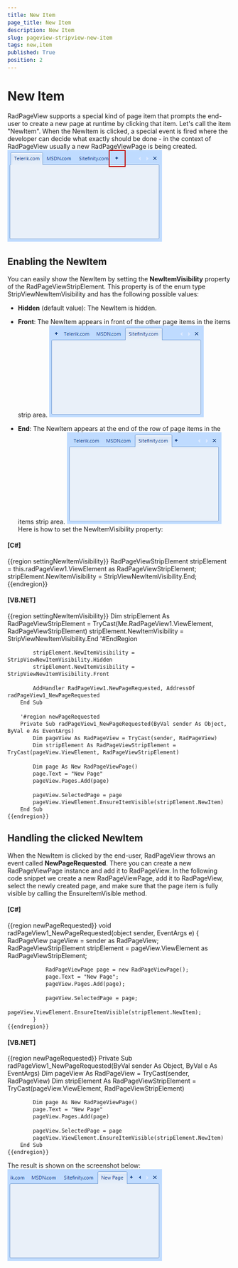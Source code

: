 ```yaml
---
title: New Item
page_title: New Item
description: New Item
slug: pageview-stripview-new-item
tags: new,item
published: True
position: 2
---
```


# New Item



RadPageView supports a special kind of page item that prompts the end-user to create a new page at runtime by clicking
        that item. Let's call the item "NewItem". When the NewItem is clicked, a special event is fired where the developer can decide
        what exactly should be done - in the context of RadPageView usually a new RadPageViewPage is being created.
       ![pageview-stripview-new-item 001](images/pageview-stripview-new-item001.png)

## Enabling the NewItem

You can easily show the NewItem by setting the __NewItemVisibility__ property of the RadPageViewStripElement.
          This property is of the enum type StripViewNewItemVisibility and has the following possible values:
        

* __Hidden__ (default value): The NewItem is hidden.
              

* __Front__: The NewItem appears in front of the other page items in the items strip area.
             ![pageview-stripview-new-item 002](images/pageview-stripview-new-item002.png)

* __End__: The NewItem appears at the end of the row of page items in the items strip area.
              ![pageview-stripview-new-item 003](images/pageview-stripview-new-item003.png)              
                Here is how to set the NewItemVisibility property:
                

#### __[C#]__

{{region settingNewItemVisibility}}
	            RadPageViewStripElement stripElement = this.radPageView1.ViewElement as RadPageViewStripElement;
	            stripElement.NewItemVisibility = StripViewNewItemVisibility.End;
	{{endregion}}



#### __[VB.NET]__

{{region settingNewItemVisibility}}
	        Dim stripElement As RadPageViewStripElement = TryCast(Me.RadPageView1.ViewElement, RadPageViewStripElement)
	        stripElement.NewItemVisibility = StripViewNewItemVisibility.End
	        '#EndRegion
	
	        stripElement.NewItemVisibility = StripViewNewItemVisibility.Hidden
	        stripElement.NewItemVisibility = StripViewNewItemVisibility.Front
	
	        AddHandler RadPageView1.NewPageRequested, AddressOf radPageView1_NewPageRequested
	    End Sub
	
	    '#region newPageRequested
	    Private Sub radPageView1_NewPageRequested(ByVal sender As Object, ByVal e As EventArgs)
	        Dim pageView As RadPageView = TryCast(sender, RadPageView)
	        Dim stripElement As RadPageViewStripElement = TryCast(pageView.ViewElement, RadPageViewStripElement)
	
	        Dim page As New RadPageViewPage()
	        page.Text = "New Page"
	        pageView.Pages.Add(page)
	
	        pageView.SelectedPage = page
	        pageView.ViewElement.EnsureItemVisible(stripElement.NewItem)
	    End Sub
	{{endregion}}



## Handling the clicked NewItem

When the NewItem is clicked by the end-user, RadPageView throws an event called __NewPageRequested__.
          There you can
          create a new RadPageViewPage instance and add it to RadPageView. In the following code snippet we create a new RadPageViewPage,
          add it to RadPageView, select the newly created page, and make sure that the page item is fully visible by calling the
          EnsureItemVisible method.
        

#### __[C#]__

{{region newPageRequested}}
	        void radPageView1_NewPageRequested(object sender, EventArgs e)
	        {
	            RadPageView pageView = sender as RadPageView;
	            RadPageViewStripElement stripElement = pageView.ViewElement as RadPageViewStripElement;
	
	            RadPageViewPage page = new RadPageViewPage();
	            page.Text = "New Page";
	            pageView.Pages.Add(page);
	
	            pageView.SelectedPage = page;
	            pageView.ViewElement.EnsureItemVisible(stripElement.NewItem);
	        }
	{{endregion}}



#### __[VB.NET]__

{{region newPageRequested}}
	    Private Sub radPageView1_NewPageRequested(ByVal sender As Object, ByVal e As EventArgs)
	        Dim pageView As RadPageView = TryCast(sender, RadPageView)
	        Dim stripElement As RadPageViewStripElement = TryCast(pageView.ViewElement, RadPageViewStripElement)
	
	        Dim page As New RadPageViewPage()
	        page.Text = "New Page"
	        pageView.Pages.Add(page)
	
	        pageView.SelectedPage = page
	        pageView.ViewElement.EnsureItemVisible(stripElement.NewItem)
	    End Sub
	{{endregion}}



The result is shown on the screenshot below:![pageview-stripview-new-item 004](images/pageview-stripview-new-item004.png)
